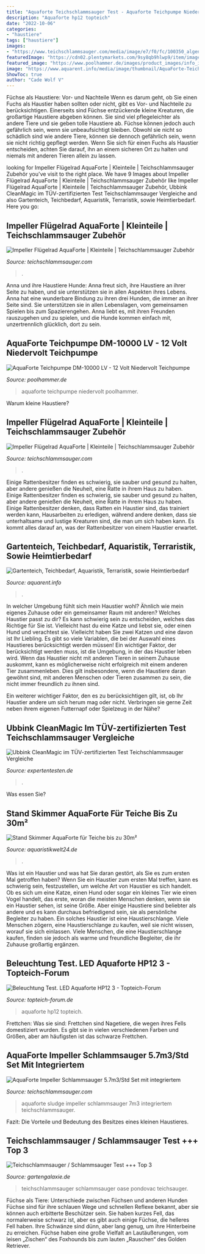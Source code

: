 ```yaml
---
title: "Aquaforte Teichschlammsauger Test - Aquaforte Teichpumpe Niedervolt Poolhammer"
description: "Aquaforte hp12 topteich"
date: "2022-10-06"
categories:
- "haustiere"
tags: ["haustiere"]
images:
- "https://www.teichschlammsauger.com/media/image/e7/f0/fc/100350_algenfrei-impeller-set_600x600.jpg"
featuredImage: "https://cdn02.plentymarkets.com/9sy8qb9hlwp9/item/images/7322/full/Stand-Skimmer-fuer-Teiche-bis-zu-30m---Standskimmer-Teichfilter-Bachlauf-Algenfrei-Skimmer-Teichbild-7322.jpg"
featured_image: "https://www.poolhammer.de/images/product_images/info_images/55576_0.jpg"
image: "https://www.aquarent.info/media/image/thumbnail/AquaForte-Teichschlammsauger-Staubbeutel-AQF-RD464-Bild01_720x600.jpg"
ShowToc: true
author: "Cade Wolf V"
---
```



Füchse als Haustiere: Vor- und Nachteile
Wenn es darum geht, ob Sie einen Fuchs als Haustier haben sollten oder nicht, gibt es Vor- und Nachteile zu berücksichtigen. Einerseits sind Füchse entzückende kleine Kreaturen, die großartige Haustiere abgeben können. Sie sind viel pflegeleichter als andere Tiere und sie geben tolle Haustiere ab. Füchse können jedoch auch gefährlich sein, wenn sie unbeaufsichtigt bleiben. Obwohl sie nicht so schädlich sind wie andere Tiere, können sie dennoch gefährlich sein, wenn sie nicht richtig gepflegt werden. Wenn Sie sich für einen Fuchs als Haustier entscheiden, achten Sie darauf, ihn an einem sicheren Ort zu halten und niemals mit anderen Tieren allein zu lassen.

	

		
looking for Impeller Flügelrad AquaForte | Kleinteile | Teichschlammsauger Zubehör you've visit to the right place. We have 9 Images about Impeller Flügelrad AquaForte | Kleinteile | Teichschlammsauger Zubehör like Impeller Flügelrad AquaForte | Kleinteile | Teichschlammsauger Zubehör, Ubbink CleanMagic im TÜV-zertifizierten Test Teichschlammsauger Vergleiche and also Gartenteich, Teichbedarf, Aquaristik, Terraristik, sowie Heimtierbedarf. Here you go:
		
    
## Impeller Flügelrad AquaForte | Kleinteile | Teichschlammsauger Zubehör

<img loading=lazy src="https://www.teichschlammsauger.com/media/image/62/22/c2/100350_algenfrei-impeller-set_200x200.jpg" onerror="this.onerror=null;this.src='https://tse2.mm.bing.net/th?id=OIP.eScyeZAFzsXV6fDmHbpyOgAAAA&amp;pid=15.1';" alt="Impeller Flügelrad AquaForte | Kleinteile | Teichschlammsauger Zubehör">

_Source: teichschlammsauger.com_

>. 

	

Anna und ihre Haustiere Hunde: Anna freut sich, ihre Haustiere an ihrer Seite zu haben, und sie unterstützen sie in allen Aspekten ihres Lebens.
Anna hat eine wunderbare Bindung zu ihren drei Hunden, die immer an ihrer Seite sind. Sie unterstützen sie in allen Lebenslagen, vom gemeinsamen Spielen bis zum Spazierengehen. Anna liebt es, mit ihren Freunden rauszugehen und zu spielen, und die Hunde kommen einfach mit, unzertrennlich glücklich, dort zu sein.

    
## AquaForte Teichpumpe DM-10000 LV - 12 Volt Niedervolt Teichpumpe

<img loading=lazy src="https://www.poolhammer.de/images/product_images/info_images/55576_0.jpg" onerror="this.onerror=null;this.src='https://tse4.mm.bing.net/th?id=OIP.Koqc5rNog4Yai4D7kcZ3eQHaGW&amp;pid=15.1';" alt="AquaForte Teichpumpe DM-10000 LV - 12 Volt Niedervolt Teichpumpe">

_Source: poolhammer.de_

>aquaforte teichpumpe niedervolt poolhammer. 

	

Warum kleine Haustiere?

    
## Impeller Flügelrad AquaForte | Kleinteile | Teichschlammsauger Zubehör

<img loading=lazy src="https://www.teichschlammsauger.com/media/image/3d/51/47/100350_impeller-fluegelrad5732ef5630633_600x600@2x.jpg" onerror="this.onerror=null;this.src='https://tse4.mm.bing.net/th?id=OIP.3LGwNQnx6XQN6RRELUQllAHaG1&amp;pid=15.1';" alt="Impeller Flügelrad AquaForte | Kleinteile | Teichschlammsauger Zubehör">

_Source: teichschlammsauger.com_

>. 

	

Einige Rattenbesitzer finden es schwierig, sie sauber und gesund zu halten, aber andere genießen die Neuheit, eine Ratte in ihrem Haus zu haben.
Einige Rattenbesitzer finden es schwierig, sie sauber und gesund zu halten, aber andere genießen die Neuheit, eine Ratte in ihrem Haus zu haben. Einige Rattenbesitzer denken, dass Ratten ein Haustier sind, das trainiert werden kann, Hausarbeiten zu erledigen, während andere denken, dass sie unterhaltsame und lustige Kreaturen sind, die man um sich haben kann. Es kommt alles darauf an, was der Rattenbesitzer von einem Haustier erwartet.

    
## Gartenteich, Teichbedarf, Aquaristik, Terraristik, Sowie Heimtierbedarf

<img loading=lazy src="https://www.aquarent.info/media/image/thumbnail/AquaForte-Teichschlammsauger-Staubbeutel-AQF-RD464-Bild01_720x600.jpg" onerror="this.onerror=null;this.src='https://tse2.mm.bing.net/th?id=OIP.eRkI7d-6iYB5llqiAt9ulQHaGv&amp;pid=15.1';" alt="Gartenteich, Teichbedarf, Aquaristik, Terraristik, sowie Heimtierbedarf">

_Source: aquarent.info_

>. 

	

In welcher Umgebung fühlt sich mein Haustier wohl? Ähnlich wie mein eigenes Zuhause oder ein gemeinsamer Raum mit anderen?
Welches Haustier passt zu dir? Es kann schwierig sein zu entscheiden, welches das Richtige für Sie ist. Vielleicht hast du eine Katze und liebst sie, oder einen Hund und verachtest sie. Vielleicht haben Sie zwei Katzen und eine davon ist Ihr Liebling. Es gibt so viele Variablen, die bei der Auswahl eines Haustieres berücksichtigt werden müssen!
Ein wichtiger Faktor, der berücksichtigt werden muss, ist die Umgebung, in der das Haustier leben wird. Wenn das Haustier nicht mit anderen Tieren in seinem Zuhause auskommt, kann es möglicherweise nicht erfolgreich mit einem anderen Tier zusammenleben. Dies gilt insbesondere, wenn die Haustiere daran gewöhnt sind, mit anderen Menschen oder Tieren zusammen zu sein, die nicht immer freundlich zu ihnen sind.

Ein weiterer wichtiger Faktor, den es zu berücksichtigen gilt, ist, ob Ihr Haustier andere um sich herum mag oder nicht. Verbringen sie gerne Zeit neben ihrem eigenen Futternapf oder Spielzeug in der Nähe?

    
## Ubbink CleanMagic Im TÜV-zertifizierten Test Teichschlammsauger Vergleiche

<img loading=lazy src="https://www.expertentesten.de/wp-content/uploads/2018/01/Oase-Teich-Poolsauger-PondoVac-3.jpg" onerror="this.onerror=null;this.src='https://tse1.mm.bing.net/th?id=OIP.eFAgCNYX63JKPYcag6ByswAAAA&amp;pid=15.1';" alt="Ubbink CleanMagic im TÜV-zertifizierten Test Teichschlammsauger Vergleiche">

_Source: expertentesten.de_

>. 

	

Was essen Sie?

    
## Stand Skimmer AquaForte Für Teiche Bis Zu 30m²

<img loading=lazy src="https://cdn02.plentymarkets.com/9sy8qb9hlwp9/item/images/7322/full/Stand-Skimmer-fuer-Teiche-bis-zu-30m---Standskimmer-Teichfilter-Bachlauf-Algenfrei-Skimmer-Teichbild-7322.jpg" onerror="this.onerror=null;this.src='https://tse3.mm.bing.net/th?id=OIP.4LyF-c9l1xetZdx9MjeRnQHaEd&amp;pid=15.1';" alt="Stand Skimmer AquaForte für Teiche bis zu 30m²">

_Source: aquaristikwelt24.de_

>. 

	

Was ist ein Haustier und was hat Sie daran gestört, als Sie es zum ersten Mal getroffen haben?
Wenn Sie ein Haustier zum ersten Mal treffen, kann es schwierig sein, festzustellen, um welche Art von Haustier es sich handelt. Ob es sich um eine Katze, einen Hund oder sogar ein kleines Tier wie einen Vogel handelt, das erste, woran die meisten Menschen denken, wenn sie ein Haustier sehen, ist seine Größe. Aber einige Haustiere sind beliebter als andere und es kann durchaus befriedigend sein, sie als persönliche Begleiter zu haben. Ein solches Haustier ist eine Haustierschlange. Viele Menschen zögern, eine Haustierschlange zu kaufen, weil sie nicht wissen, worauf sie sich einlassen. Viele Menschen, die eine Haustierschlange kaufen, finden sie jedoch als warme und freundliche Begleiter, die ihr Zuhause großartig ergänzen.

    
## Beleuchtung Test. LED Aquaforte HP12 3 - Topteich-Forum

<img loading=lazy src="https://www.topteich-forum.de/gallery/raw-image/2151-beleuchtung-test-led-aquaforte-hp12-3/" onerror="this.onerror=null;this.src='https://tse1.mm.bing.net/th?id=OIP.3PhzPNOVRW9v7IzYOv_obQHaEK&amp;pid=15.1';" alt="Beleuchtung Test. LED Aquaforte HP12 3 - Topteich-Forum">

_Source: topteich-forum.de_

>aquaforte hp12 topteich. 

	

Frettchen: Was sie sind: Frettchen sind Nagetiere, die wegen ihres Fells domestiziert wurden. Es gibt sie in vielen verschiedenen Farben und Größen, aber am häufigsten ist das schwarze Frettchen.

    
## AquaForte Impeller Schlammsauger 5.7m3/Std Set Mit Integriertem

<img loading=lazy src="https://www.teichschlammsauger.com/media/image/e7/f0/fc/100350_algenfrei-impeller-set_600x600.jpg" onerror="this.onerror=null;this.src='https://tse1.mm.bing.net/th?id=OIP.70Is4J2KUzGX70B8Hz-I9wHaIZ&amp;pid=15.1';" alt="AquaForte Impeller Schlammsauger 5.7m3/Std Set mit integriertem">

_Source: teichschlammsauger.com_

>aquaforte sludge impeller schlammsauger 7m3 integriertem teichschlammsauger. 

	

Fazit: Die Vorteile und Bedeutung des Besitzes eines kleinen Haustieres.

    
## Teichschlammsauger / Schlammsauger Test +++ Top 3

<img loading=lazy src="https://www.gartengalaxie.de/wp-content/plugins/aawp/public/image.php?url=aHR0cHM6Ly9tLm1lZGlhLWFtYXpvbi5jb20vaW1hZ2VzL0kvNDFXeXJGUjMraEwuX1NMMTYwXy5qcGc%3D" onerror="this.onerror=null;this.src='https://tse1.mm.bing.net/th?id=OIP.OgYbiqEYw3kaum6t968j0QAAAA&amp;pid=15.1';" alt="Teichschlammsauger / Schlammsauger Test +++ Top 3">

_Source: gartengalaxie.de_

>teichschlammsauger schlammsauger oase pondovac teichsauger. 

	

Füchse als Tiere: Unterschiede zwischen Füchsen und anderen Hunden
Füchse sind für ihre schlauen Wege und schnellen Reflexe bekannt, aber sie können auch erbitterte Beschützer sein. Sie haben kurzes Fell, das normalerweise schwarz ist, aber es gibt auch einige Füchse, die helleres Fell haben. Ihre Schwänze sind dünn, aber lang genug, um ihre Hinterbeine zu erreichen. Füchse haben eine große Vielfalt an Lautäußerungen, vom leisen „Zischen“ des Foxhounds bis zum lauten „Rauschen“ des Golden Retriever.

